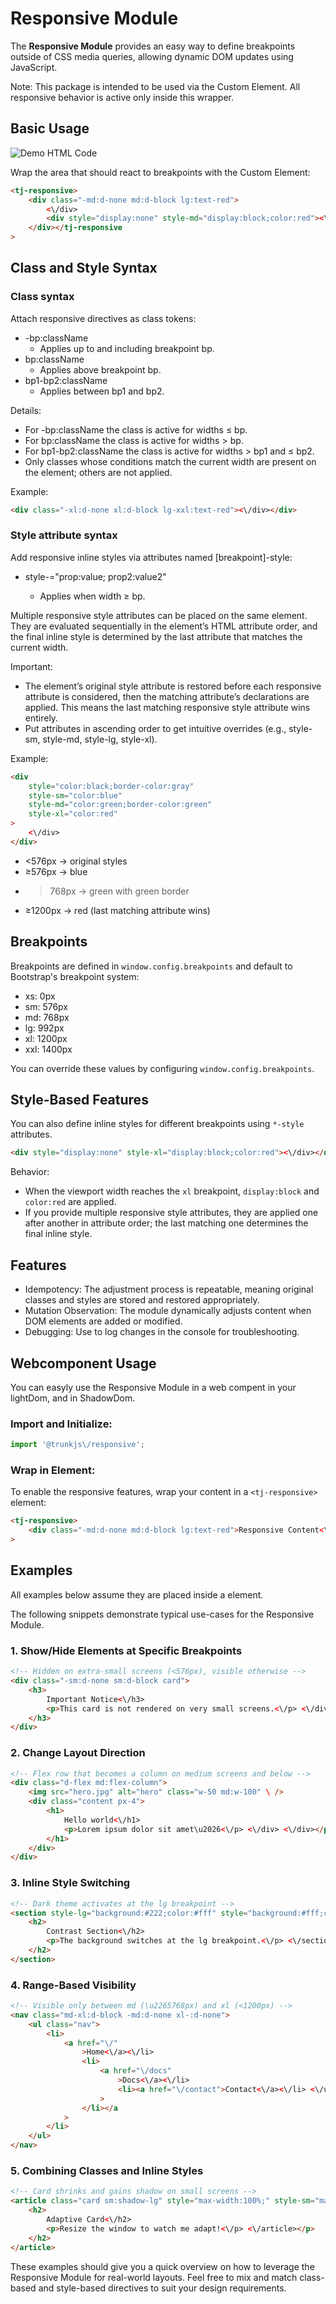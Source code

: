 # Responsive Module

The **Responsive Module** provides an easy way to define breakpoints outside of CSS media queries, allowing dynamic DOM updates using JavaScript.

Note: This package is intended to be used via the <tj-responsive> Custom Element. All responsive behavior is active only inside this wrapper.

## Basic Usage

![Demo HTML Code](doc/demo-html-code.png)

Wrap the area that should react to breakpoints with the Custom Element:

```html
<tj-responsive>
    <div class="-md:d-none md:d-block lg:text-red">
        <\/div>
        <div style="display:none" style-md="display:block;color:red"><\/div> <\/tj-responsive></div>
    </div></tj-responsive
>
```

## Class and Style Syntax

### Class syntax

Attach responsive directives as class tokens:

- -bp:className
    - Applies up to and including breakpoint bp.
- bp:className
    - Applies above breakpoint bp.
- bp1-bp2:className
    - Applies between bp1 and bp2.

Details:

- For -bp:className the class is active for widths ≤ bp.
- For bp:className the class is active for widths > bp.
- For bp1-bp2:className the class is active for widths > bp1 and ≤ bp2.
- Only classes whose conditions match the current width are present on the element; others are not applied.

Example:

```html
<div class="-xl:d-none xl:d-block lg-xxl:text-red"><\/div></div>
```

### Style attribute syntax

Add responsive inline styles via attributes named [breakpoint]-style:

- style-<brakpoint>="prop:value; prop2:value2"
    - Applies when width ≥ bp.

Multiple responsive style attributes can be placed on the same element. They are evaluated sequentially in the element’s HTML attribute order, and the final inline style is determined by the last attribute that matches the current width.

Important:

- The element’s original style attribute is restored before each responsive attribute is considered, then the matching attribute’s declarations are applied. This means the last matching responsive style attribute wins entirely.
- Put attributes in ascending order to get intuitive overrides (e.g., style-sm, style-md, style-lg, style-xl).

Example:

```html
<div
    style="color:black;border-color:gray"
    style-sm="color:blue"
    style-md="color:green;border-color:green"
    style-xl="color:red"
>
    <\/div>
</div>
```

- <576px → original styles
- ≥576px → blue
- > 768px → green with green border
- ≥1200px → red (last matching attribute wins)

## Breakpoints

Breakpoints are defined in `window.config.breakpoints` and default to Bootstrap's breakpoint system:

- xs: 0px
- sm: 576px
- md: 768px
- lg: 992px
- xl: 1200px
- xxl: 1400px

You can override these values by configuring `window.config.breakpoints`.

## Style-Based Features

You can also define inline styles for different breakpoints using `*-style` attributes.

```html
<div style="display:none" style-xl="display:block;color:red"><\/div></div>
```

Behavior:

- When the viewport width reaches the `xl` breakpoint, `display:block` and `color:red` are applied.
- If you provide multiple responsive style attributes, they are applied one after another in attribute order; the last matching one determines the final inline style.

## Features

- Idempotency: The adjustment process is repeatable, meaning original classes and styles are stored and restored appropriately.
- Mutation Observation: The module dynamically adjusts content when DOM elements are added or modified.
- Debugging: Use <tj-responsive debug> to log changes in the console for troubleshooting.

## Webcomponent Usage

You can easyly use the Responsive Module in a web compent in your lightDom, and in ShadowDom.

### Import and Initialize:

```typescript
import '@trunkjs\/responsive';
```

### Wrap in <tj-responsive> Element:

To enable the responsive features, wrap your content in a `<tj-responsive>` element:

```html
<tj-responsive>
    <div class="-md:d-none md:d-block lg:text-red">Responsive Content<\/div <\/tj-responsive></div></tj-responsive
>
```

## Examples

All examples below assume they are placed inside a <tj-responsive> element.

The following snippets demonstrate typical use-cases for the Responsive Module.

### 1. Show/Hide Elements at Specific Breakpoints

```html
<!-- Hidden on extra-small screens (<576px), visible otherwise -->
<div class="-sm:d-none sm:d-block card">
    <h3>
        Important Notice<\/h3>
        <p>This card is not rendered on very small screens.<\/p> <\/div></p>
    </h3>
</div>
```

### 2. Change Layout Direction

```html
<!-- Flex row that becomes a column on medium screens and below -->
<div class="d-flex md:flex-column">
    <img src="hero.jpg" alt="hero" class="w-50 md:w-100" \ />
    <div class="content px-4">
        <h1>
            Hello world<\/h1>
            <p>Lorem ipsum dolor sit amet\u2026<\/p> <\/div> <\/div></p>
        </h1>
    </div>
</div>
```

### 3. Inline Style Switching

```html
<!-- Dark theme activates at the lg breakpoint -->
<section style-lg="background:#222;color:#fff" style="background:#fff;color:#000">
    <h2>
        Contrast Section<\/h2>
        <p>The background switches at the lg breakpoint.<\/p> <\/section></p>
    </h2>
</section>
```

### 4. Range-Based Visibility

```html
<!-- Visible only between md (\u2265768px) and xl (<1200px) -->
<nav class="md-xl:d-block -md:d-none xl-:d-none">
    <ul class="nav">
        <li>
            <a href="\/"
                >Home<\/a><\/li>
                <li>
                    <a href="\/docs"
                        >Docs<\/a><\/li>
                        <li><a href="\/contact">Contact<\/a><\/li> <\/ul> <\/nav></a></li></a
                    >
                </li></a
            >
        </li>
    </ul>
</nav>
```

### 5. Combining Classes and Inline Styles

```html
<!-- Card shrinks and gains shadow on small screens -->
<article class="card sm:shadow-lg" style="max-width:100%;" style-sm="max-width:50%;">
    <h2>
        Adaptive Card<\/h2>
        <p>Resize the window to watch me adapt!<\/p> <\/article></p>
    </h2>
</article>
```

These examples should give you a quick overview on how to leverage the Responsive Module for real-world layouts. Feel free to mix and match class-based and style-based directives to suit your design requirements.
